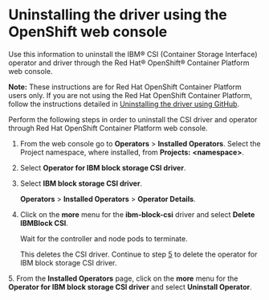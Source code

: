 # Uninstalling the driver using the OpenShift web console

Use this information to uninstall the IBM® CSI \(Container Storage Interface\) operator and driver through the Red Hat® OpenShift® Container Platform web console.

**Note:** These instructions are for Red Hat OpenShift Container Platform users only. If you are not using the Red Hat OpenShift Container Platform, follow the instructions detailed in [Uninstalling the driver using GitHub](csi_ug_uninstall_github.md).

Perform the following steps in order to uninstall the CSI driver and operator through Red Hat OpenShift Container Platform web console.
1.  From the web console go to **Operators** \> **Installed Operators**. Select the Project namespace, where installed, from **Projects:** **<namespace\>**.

2.  Select **Operator for IBM block storage CSI driver**.

3.  Select **IBM block storage CSI driver**.

    **Operators** \> **Installed Operators** \> **Operator Details**.

4.  Click on the **more** menu for the **ibm-block-csi** driver and select **Delete IBMBlock CSI**.

    Wait for the controller and node pods to terminate.

    This deletes the CSI driver. Continue to step [5](#operator) to delete the operator for IBM block storage CSI driver.

<a name="operator"></a>5.  From the **Installed Operators** page, click on the **more** menu for the **Operator for IBM block storage CSI driver** and select **Uninstall Operator**.



